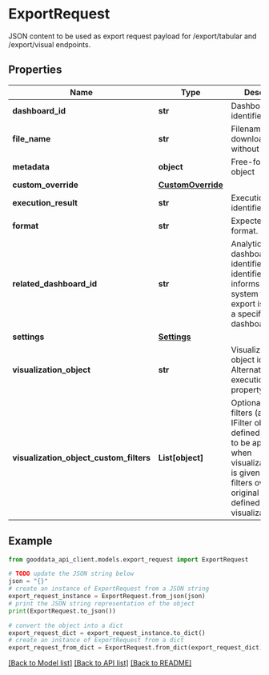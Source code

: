 # ExportRequest

JSON content to be used as export request payload for /export/tabular and /export/visual endpoints. 

## Properties

Name | Type | Description | Notes
------------ | ------------- | ------------- | -------------
**dashboard_id** | **str** | Dashboard identifier | 
**file_name** | **str** | Filename of downloaded file without extension. | 
**metadata** | **object** | Free-form JSON object | [optional] 
**custom_override** | [**CustomOverride**](CustomOverride.md) |  | [optional] 
**execution_result** | **str** | Execution result identifier. | [optional] 
**format** | **str** | Expected file format. | 
**related_dashboard_id** | **str** | Analytical dashboard identifier. Optional identifier, which informs the system that the export is related to a specific dashboard. | [optional] 
**settings** | [**Settings**](Settings.md) |  | [optional] 
**visualization_object** | **str** | Visualization object identifier. Alternative to executionResult property. | [optional] 
**visualization_object_custom_filters** | **List[object]** | Optional custom filters (as array of IFilter objects defined in UI SDK) to be applied when visualizationObject is given. Those filters override the original filters defined in the visualization. | [optional] 

## Example

```python
from gooddata_api_client.models.export_request import ExportRequest

# TODO update the JSON string below
json = "{}"
# create an instance of ExportRequest from a JSON string
export_request_instance = ExportRequest.from_json(json)
# print the JSON string representation of the object
print(ExportRequest.to_json())

# convert the object into a dict
export_request_dict = export_request_instance.to_dict()
# create an instance of ExportRequest from a dict
export_request_from_dict = ExportRequest.from_dict(export_request_dict)
```
[[Back to Model list]](../README.md#documentation-for-models) [[Back to API list]](../README.md#documentation-for-api-endpoints) [[Back to README]](../README.md)


